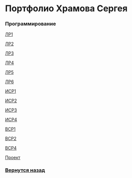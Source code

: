 # Портфолио Храмова Сергея

### Программирование

<a href="https://github.com/Serega89Kh/Serega89Kh.github.io/tree/master/4kurs/prog/%D0%9B%D0%A01">ЛР1</a>

<a href="https://github.com/Serega89Kh/Serega89Kh.github.io/tree/master/4kurs/prog/%D0%9B%D0%A02">ЛР2</a>

<a href="https://github.com/Serega89Kh/Lektor">ЛР3</a>

<a href="https://github.com/Serega89Kh/Serega89Kh.github.io/tree/master/4kurs/prog/%D0%9B%D0%A04">ЛР4</a>

<a href="https://github.com/Serega89Kh/Serega89Kh.github.io/tree/master/4kurs/prog/%D0%9B%D0%A05">ЛР5</a>

<a href="https://github.com/Serega89Kh/Serega89Kh.github.io/tree/master/4kurs/prog/%D0%9B%D0%A06">ЛР6</a>

<a href="https://github.com/Serega89Kh/Serega89Kh.github.io/tree/master/4kurs/prog/%D0%98%D0%A1%D0%A01">ИСР1</a>

<a href="https://github.com/Serega89Kh/Serega89Kh.github.io/tree/master/4kurs/prog/%D0%98%D0%A1%D0%A02">ИСР2</a>

<a href="https://github.com/Serega89Kh/Serega89Kh.github.io/tree/master/4kurs/prog/%D0%98%D0%A1%D0%A03">ИСР3</a>

<a href="https://github.com/Serega89Kh/Serega89Kh.github.io/tree/master/4kurs/prog/%D0%98%D0%A1%D0%A04">ИСР4</a>

<a href="https://github.com/Serega89Kh/Serega89Kh.github.io/tree/master/4kurs/prog/%D0%92%D0%A1%D0%A013">ВСР1</a>

<a href="https://github.com/Serega89Kh/Serega89Kh.github.io/tree/master/4kurs/prog/%D0%92%D0%A1%D0%A021">ВСР2</a>

<a href="https://github.com/Serega89Kh/Serega89Kh.github.io/tree/master/4kurs/prog/%D0%92%D0%A1%D0%A043">ВСР4</a>

<a href="https://github.com/Serega89Kh/Serega89Kh.github.io/tree/master/4kurs/prog/%D0%9F%D1%80%D0%BE%D0%B5%D0%BA%D1%82">Проект</a>

### <a href="https://serega89kh.github.io">Вернутся назад</a>

